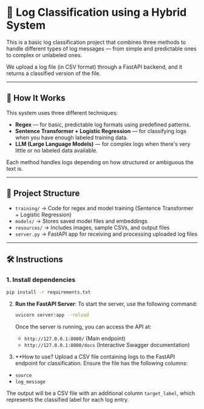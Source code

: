 # 🔧 Log Classification using a Hybrid System

This is a basic log classification project that combines three methods to handle different types of log messages — from simple and predictable ones to complex or unlabeled ones.

We upload a log file (in CSV format) through a FastAPI backend, and it returns a classified version of the file.

---

## 🧠 How It Works

This system uses three different techniques:
- **Regex** — for basic, predictable log formats using predefined patterns.
- **Sentence Transformer + Logistic Regression** — for classifying logs when you have enough labeled training data.
- **LLM (Large Language Models)** — for complex logs when there's very little or no labeled data available.

Each method handles logs depending on how structured or ambiguous the text is.

---

## 📁 Project Structure

- `training/` → Code for regex and model training (Sentence Transformer + Logistic Regression)
- `models/` → Stores saved model files and embeddings
- `resources/` → Includes images, sample CSVs, and output files
- `server.py` → FastAPI app for receiving and processing uploaded log files

---

## 🛠️ Instructions

### 1. Install dependencies

```bash
pip install -r requirements.txt
   ```
2. **Run the FastAPI Server**:
   To start the server, use the following command:

   ```bash
   uvicorn server:app --reload
   ```

   Once the server is running, you can access the API at:
   - `http://127.0.0.1:8000/` (Main endpoint)
   - `http://127.0.0.1:8000/docs` (Interactive Swagger documentation)
     
3. **How to use?
   Upload a CSV file containing logs to the FastAPI endpoint for classification. Ensure the file has the following columns:
- `source`
- `log_message`

The output will be a CSV file with an additional column `target_label`, which represents the classified label for each log entry.
